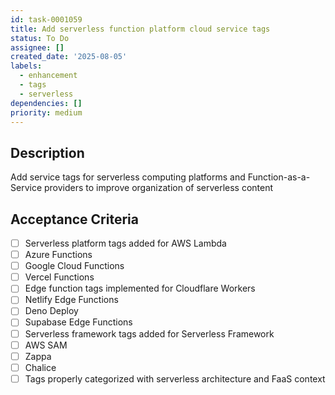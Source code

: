 ```yaml
---
id: task-0001059
title: Add serverless function platform cloud service tags
status: To Do
assignee: []
created_date: '2025-08-05'
labels:
  - enhancement
  - tags
  - serverless
dependencies: []
priority: medium
---
```


## Description

Add service tags for serverless computing platforms and Function-as-a-Service providers to improve organization of serverless content

## Acceptance Criteria

- [ ] Serverless platform tags added for AWS Lambda
- [ ] Azure Functions
- [ ] Google Cloud Functions
- [ ] Vercel Functions
- [ ] Edge function tags implemented for Cloudflare Workers
- [ ] Netlify Edge Functions
- [ ] Deno Deploy
- [ ] Supabase Edge Functions
- [ ] Serverless framework tags added for Serverless Framework
- [ ] AWS SAM
- [ ] Zappa
- [ ] Chalice
- [ ] Tags properly categorized with serverless architecture and FaaS context
